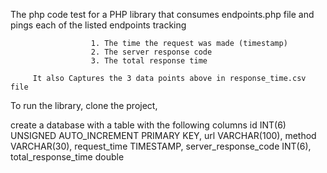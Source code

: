 The php code test for a PHP library that consumes endpoints.php file and pings each of the listed endpoints tracking 
                      
                      1. The time the request was made (timestamp)
                      2. The server response code
                      3. The total response time
                      
         It also Captures the 3 data points above in response_time.csv file

To run the library, clone the project,

create a database with a table with the following columns
    id INT(6) UNSIGNED AUTO_INCREMENT PRIMARY KEY,
    url VARCHAR(100),
    method VARCHAR(30),
    request_time TIMESTAMP,
    server_response_code INT(6),
    total_response_time  double
    
    
